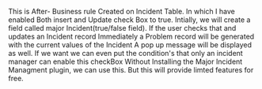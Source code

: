 This is After- Business rule Created on Incident Table.
In which I have enabled Both insert and Update check Box to true.
Intially, we will create a field called major Incident(true/false field).
If the user checks that and updates an Incident record Immediately a Problem record will be generated with the current values of the Incident
A pop up message will be displayed as well.
If we want we can even put the condition's that only an incident manager can enable this checkBox
Without Installing the Major Incident Managment plugin, we can use this. But this will provide limted features for free.
